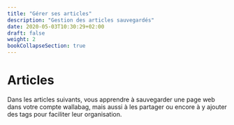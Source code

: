 ```yaml
---
title: "Gérer ses articles"
description: "Gestion des articles sauvegardés"
date: 2020-05-03T10:30:29+02:00
draft: false
weight: 2
bookCollapseSection: true
---
```


Articles
========
Dans les articles suivants, vous apprendre à sauvegarder une page web dans votre compte wallabag, mais aussi à les partager ou encore à y ajouter des tags pour faciliter leur organisation.